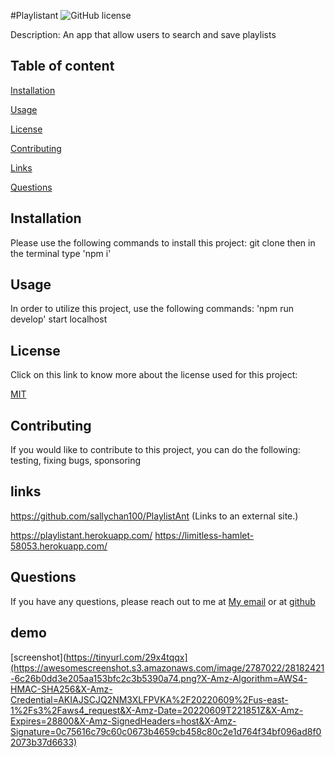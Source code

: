 #Playlistant  ![GitHub license](https://img.shields.io/badge/license-MIT-blue.svg)
 

  Description: An app that allow users to search and save playlists
 

## Table of content
[Installation](#installation)
 

[Usage](#usage)
 

[License](#license)
 

[Contributing](#contributing)
 

[Links](#links)
 

[Questions](#questions)



## Installation
Please use the following commands to install this project:
git clone then in the terminal type 'npm i'
 

## Usage
In order to utilize this project, use the following commands:
'npm run develop' start localhost
 

 ## License
 Click on this link to know more about the license used for this project:
 

[MIT](https://opensource.org/licenses/MIT)
 

## Contributing
If you would like to contribute to this project, you can do the following:
testing, fixing bugs, sponsoring
 

## links
https://github.com/sallychan100/PlaylistAnt (Links to an external site.) 

https://playlistant.herokuapp.com/
https://limitless-hamlet-58053.herokuapp.com/

 

## Questions
If you have any questions, please reach out to me at [My email](sallywing123@gmail.com) or at [github](https://github.com/sallychan100)
 

## demo 
[screenshot](https://tinyurl.com/29x4tqqx](https://awesomescreenshot.s3.amazonaws.com/image/2787022/28182421-6c26b0dd3e205aa153bfc2c3b5390a74.png?X-Amz-Algorithm=AWS4-HMAC-SHA256&X-Amz-Credential=AKIAJSCJQ2NM3XLFPVKA%2F20220609%2Fus-east-1%2Fs3%2Faws4_request&X-Amz-Date=20220609T221851Z&X-Amz-Expires=28800&X-Amz-SignedHeaders=host&X-Amz-Signature=0c75616c79c60c0673b4659cb458c80c2e1d764f34bf096ad8f02073b37d6633)
